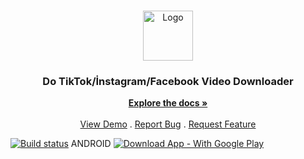 <br/>
<p align="center">
  <a href="https://github.com/serdarozkan41/Do">
    <img src="https://i.ibb.co/kqdMyM5/icon.png" alt="Logo" width="80" height="80">
  </a>

  <h3 align="center">Do TikTok/İnstagram/Facebook Video Downloader</h3>

  <p align="center">
    <a href="https://github.com/serdarozkan41/Do"><strong>Explore the docs »</strong></a>
    <br/>
    <br/>
    <a href="https://github.com/serdarozkan41/Do">View Demo</a>
    .
    <a href="https://github.com/serdarozkan41/Do/issues">Report Bug</a>
    .
    <a href="https://github.com/serdarozkan41/Do/issues">Request Feature</a>
  </p>
  
  [![Build status](https://build.appcenter.ms/v0.1/apps/bcc88f61-c6e3-45c2-8830-0b7897df0c99/branches/master/badge)](https://appcenter.ms) ANDROID
 [![Download App - With Google Play](https://img.shields.io/badge/Download_App-With_Google_Play-2ea44f?logo=Google+Play)](https://play.google.com/store/apps/details?id=com.levge.dotiktokdownloader)
</p>
